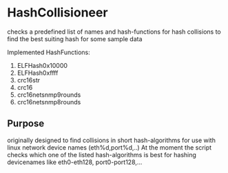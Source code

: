 HashCollisioneer
================

checks a predefined list of names and hash-functions for hash collisions to find the best suiting hash for some sample data


Implemented HashFunctions:

1. ELFHash0x10000
2. ELFHash0xffff
3. crc16str
4. crc16
5. crc16netsnmp9rounds
5. crc16netsnmp8rounds


Purpose
---------

originally designed to find collisions in short hash-algorithms for use with linux network device names (eth%d,port%d,..)
At the moment the script checks which one of the listed hash-algorithms is best for hashing devicenames like eth0-eth128, port0-port128,...

